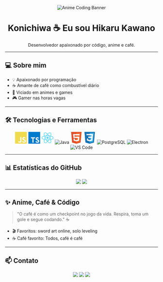 <!-- Banner opcional -->
<div align="center">
  <img src="https://tse2.mm.bing.net/th/id/OIP.0RCaWp2Zmy4ve0JDzPofKAHaE8?cb=iwc1&pid=Api" width="50%" alt="Anime Coding Banner"/>
</div>

<h1 align="center">Konichiwa ☕ Eu sou Hikaru Kawano</h1>
<p align="center">
  Desenvolvedor apaixonado por código, anime e café.
</p>

---

## 💻 Sobre mim

- 💡 Apaixonado por programação  
- ☕ Amante de café como combustível diário  
- 👾 Viciado em animes e games  
- 🎮 Gamer nas horas vagas  

---

## 🛠️ Tecnologias e Ferramentas

<div align="center">
  <img alt="JavaScript" height="40" src="https://raw.githubusercontent.com/devicons/devicon/master/icons/javascript/javascript-plain.svg">
  <img alt="TypeScript" height="40" src="https://raw.githubusercontent.com/devicons/devicon/master/icons/typescript/typescript-plain.svg">
  <img alt="React" height="40" src="https://raw.githubusercontent.com/devicons/devicon/master/icons/react/react-original.svg">
  <img alt="Java" height="40" src="https://cdn.jsdelivr.net/gh/devicons/devicon/icons/java/java-original.svg">
  <img alt="HTML5" height="40" src="https://raw.githubusercontent.com/devicons/devicon/master/icons/html5/html5-original.svg">
  <img alt="CSS3" height="40" src="https://raw.githubusercontent.com/devicons/devicon/master/icons/css3/css3-original.svg">
  <img alt="PostgreSQL" height="40" src="https://cdn.jsdelivr.net/gh/devicons/devicon/icons/postgresql/postgresql-original.svg">
  <img alt="Electron" height="40" src="https://cdn.jsdelivr.net/gh/devicons/devicon/icons/electron/electron-original.svg">
  <img alt="VS Code" height="40" src="https://cdn.jsdelivr.net/gh/devicons/devicon/icons/vscode/vscode-original.svg">
</div>

---

## 📊 Estatísticas do GitHub

<div align="center">
  <img height="180em" src="https://github-readme-stats.vercel.app/api?username=HikaruKawano&show_icons=true&theme=dracula&include_all_commits=true&count_private=true"/>
  <img height="180em" src="https://github-readme-stats.vercel.app/api/top-langs/?username=HikaruKawano&layout=compact&langs_count=7&theme=dracula&count_private=true"/>
</div>

---

## ✨ Anime, Café & Código

> "O café é como um checkpoint no jogo da vida. Respira, toma um gole e segue codando." ☕

- 🎬 Favoritos: sword art online, solo leveling
- ☕ Café favorito: Todos, café é café  

---

## 📫 Contato

<div align="center">
  <a href="mailto:seuemail@example.com"><img src="https://img.shields.io/badge/Email-cba6f7?style=for-the-badge&logo=gmail&logoColor=white"/></a>
  <a href="https://linkedin.com/in/seu-perfil"><img src="https://img.shields.io/badge/LinkedIn-94e2d5?style=for-the-badge&logo=linkedin&logoColor=white"/></a>
  <a href="https://github.com/HikaruKawano"><img src="https://img.shields.io/badge/GitHub-89b4fa?style=for-the-badge&logo=github&logoColor=white"/></a>
</div>
